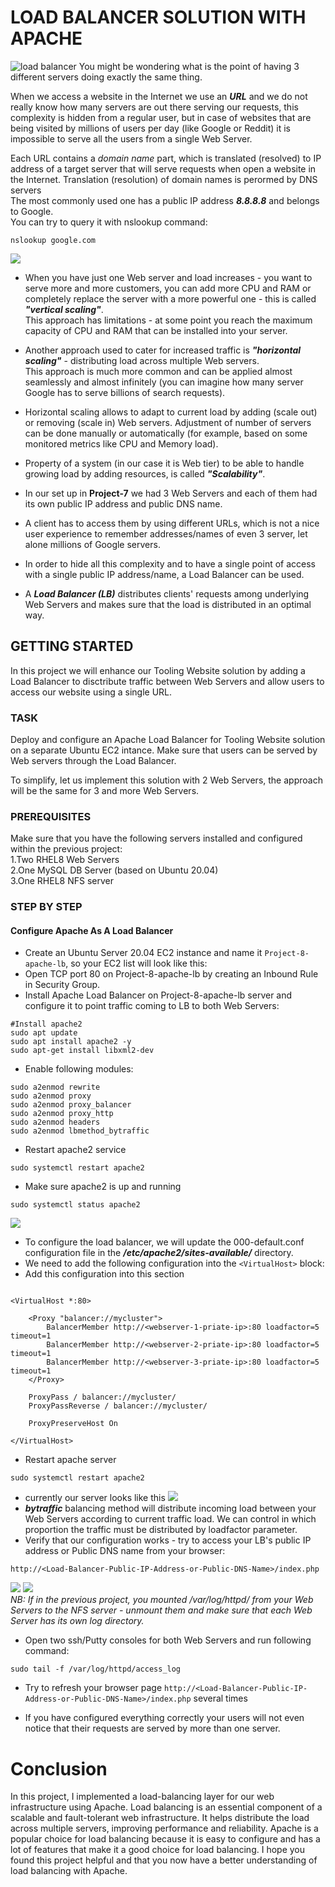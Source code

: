 # LOAD BALANCER SOLUTION WITH APACHE
![load balancer](assets/openingImage.png)
You might be wondering what is the point of having 3 different servers doing exactly the same thing.  

When we access a website in the Internet we use an **_URL_**  and we do not really know how many servers are out there serving our requests, this complexity is hidden from a regular user, but in case of websites that are being visited by millions of users per day (like Google or Reddit) it is impossible to serve all the users from a single Web Server.

Each URL contains a _domain name_ part, which is translated (resolved) to IP address of a target server that will serve requests when open a website in the Internet.
Translation (resolution) of domain names is perormed by DNS servers  
The most commonly used one has a public IP address   **_8.8.8.8_**   and belongs to Google.  
You can try to query it with nslookup command:
```
nslookup google.com
```  
![](assets/nslookup.png)
- When you have just one Web server and load increases - you want to serve more and more customers, you can add more CPU and RAM or completely replace the server with a more powerful one - this is called **_"vertical scaling"_**.   
This approach has limitations - at some point you reach the maximum capacity of CPU and RAM that can be installed into your server.

- Another approach used to cater for increased traffic is **_"horizontal scaling"_** - distributing load across multiple Web servers.   
This approach is much more common and can be applied almost seamlessly and almost infinitely (you can imagine how many server Google has to serve billions of search requests).  

- Horizontal scaling allows to adapt to current load by adding (scale out) or removing (scale in) Web servers. Adjustment of number of servers can be done manually or automatically (for example, based on some monitored metrics like CPU and Memory load).

- Property of a system (in our case it is Web tier) to be able to handle growing load by adding resources, is called **_"Scalability"_**.

- In our set up in **Project-7** we had 3 Web Servers and each of them had its own public IP address and public DNS name.
- A client has to access them by using different URLs, which is not a nice user experience to remember addresses/names of even 3 server, let alone millions of Google servers.

- In order to hide all this complexity and to have a single point of access with a single public IP address/name, a Load Balancer can be used.
- A **_Load Balancer (LB)_** distributes clients' requests among underlying Web Servers and makes sure that the load is distributed in an optimal way.

## GETTING STARTED
In this project we will enhance our Tooling Website solution by adding a Load Balancer to disctribute traffic between Web Servers and allow users to access our website using a single URL.
### TASK
Deploy and configure an Apache Load Balancer for Tooling Website solution on a separate Ubuntu EC2 intance. Make sure that users can be served by Web servers through the Load Balancer.

To simplify, let us implement this solution with 2 Web Servers, the approach will be the same for 3 and more Web Servers.

### PREREQUISITES
Make sure that you have the following servers installed and configured within the previous project:  
  1.Two RHEL8 Web Servers  
  2.One MySQL DB Server (based on Ubuntu 20.04)  
  3.One RHEL8 NFS server

### STEP BY STEP 
#### Configure Apache As A Load Balancer
- Create an Ubuntu Server 20.04 EC2 instance and name it `Project-8-apache-lb`, so your EC2 list will look like this:
- Open TCP port 80 on Project-8-apache-lb by creating an Inbound Rule in Security Group.
- Install Apache Load Balancer on Project-8-apache-lb server and configure it to point traffic coming to LB to both Web Servers:
```
#Install apache2
sudo apt update
sudo apt install apache2 -y
sudo apt-get install libxml2-dev
```
- Enable following modules:
```
sudo a2enmod rewrite
sudo a2enmod proxy
sudo a2enmod proxy_balancer
sudo a2enmod proxy_http
sudo a2enmod headers
sudo a2enmod lbmethod_bytraffic
```
- Restart apache2 service
```
sudo systemctl restart apache2
```
- Make sure apache2 is up and running
```
sudo systemctl status apache2
```
![](assets/apacheRunning.png)
- To configure the load balancer, we will update the 000-default.conf configuration file in the **_/etc/apache2/sites-available/_** directory.
- We need to add the following configuration into the `<VirtualHost>` block:
- Add this configuration into this section 
```

<VirtualHost *:80>
    
    <Proxy "balancer://mycluster">
        BalancerMember http://<webserver-1-priate-ip>:80 loadfactor=5 timeout=1
        BalancerMember http://<webserver-2-priate-ip>:80 loadfactor=5 timeout=1
        BalancerMember http://<webserver-3-priate-ip>:80 loadfactor=5 timeout=1
    </Proxy>

    ProxyPass / balancer://mycluster/
    ProxyPassReverse / balancer://mycluster/

    ProxyPreserveHost On

</VirtualHost>

```
- Restart apache server
```
sudo systemctl restart apache2
```
- currently our server looks like this
![](assets/3-tierweb-lb.drawio.png)
- **_bytraffic_**  balancing method will distribute incoming load between your Web Servers according to current traffic load. We can control in which proportion the traffic must be distributed by loadfactor parameter.
- Verify that our configuration works - try to access your LB's public IP address or Public DNS name from your browser:
```
http://<Load-Balancer-Public-IP-Address-or-Public-DNS-Name>/index.php
```
![](assets/working.jpeg)
![](assets/login.jpeg)  
_NB: If in the previous project, you mounted /var/log/httpd/ from your Web Servers to the NFS server - unmount them and make sure that each Web Server has its own log directory._
- Open two ssh/Putty consoles for both Web Servers and run following command:
```
sudo tail -f /var/log/httpd/access_log
```
- Try to refresh your browser page `http://<Load-Balancer-Public-IP-Address-or-Public-DNS-Name>/index.php` several times   

- If you have configured everything correctly your users will not even notice that their requests are served by more than one server.


# Conclusion
In this project, I implemented a load-balancing layer for our web infrastructure using Apache. Load balancing is an essential component of a scalable and fault-tolerant web infrastructure. It helps distribute the load across multiple servers, improving performance and reliability. Apache is a popular choice for load balancing because it is easy to configure and has a lot of features that make it a good choice for load balancing. I hope you found this project helpful and that you now have a better understanding of load balancing with Apache.
